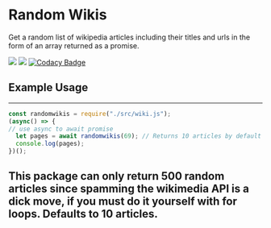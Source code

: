 # Random Wikis
Get a random list of wikipedia articles including their titles and urls in the form of an array returned as a promise.

![](https://img.shields.io/npm/v/request-promise?color=ff00ff&label=request-promise&style=for-the-badge)
![](https://forthebadge.com/images/badges/fuck-it-ship-it.svg)
[![Codacy Badge](https://app.codacy.com/project/badge/Grade/7300af41b2f64171a587251b8d8d09ad)](https://www.codacy.com/manual/PvtTyphoon/randomwikis?utm_source=github.com&amp;utm_medium=referral&amp;utm_content=PvtTyphoon/randomwikis&amp;utm_campaign=Badge_Grade)

## Example Usage
---
```js
const randomwikis = require("./src/wiki.js");
(async() => {
// use async to await promise
  let pages = await randomwikis(69); // Returns 10 articles by default
  console.log(pages);
})();
```
This package can only return 500 random articles since spamming the wikimedia API is a dick move, if you must do it yourself with for loops.
Defaults to 10 articles.
---
